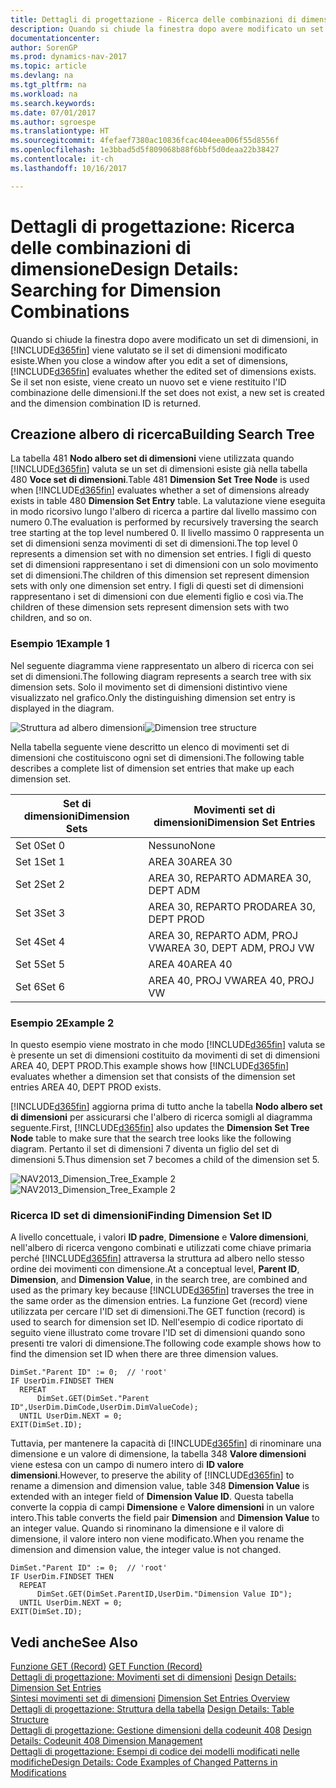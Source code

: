 ```yaml
---
title: Dettagli di progettazione - Ricerca delle combinazioni di dimensione
description: Quando si chiude la finestra dopo avere modificato un set di dimensioni, in [!INCLUDE[d365fin](includes/d365fin_md.md)] viene valutato se il set di dimensioni modificato esiste. Se il set non esiste, viene creato un nuovo set e viene restituito l'ID combinazione delle dimensioni.
documentationcenter: 
author: SorenGP
ms.prod: dynamics-nav-2017
ms.topic: article
ms.devlang: na
ms.tgt_pltfrm: na
ms.workload: na
ms.search.keywords: 
ms.date: 07/01/2017
ms.author: sgroespe
ms.translationtype: HT
ms.sourcegitcommit: 4fefaef7380ac10836fcac404eea006f55d8556f
ms.openlocfilehash: 1e3bbad5d5f809068b88f6bbf5d0deaa22b38427
ms.contentlocale: it-ch
ms.lasthandoff: 10/16/2017

---
```

# <a name="design-details-searching-for-dimension-combinations"></a><span data-ttu-id="98d72-104">Dettagli di progettazione: Ricerca delle combinazioni di dimensione</span><span class="sxs-lookup"><span data-stu-id="98d72-104">Design Details: Searching for Dimension Combinations</span></span>
<span data-ttu-id="98d72-105">Quando si chiude la finestra dopo avere modificato un set di dimensioni, in [!INCLUDE[d365fin](includes/d365fin_md.md)] viene valutato se il set di dimensioni modificato esiste.</span><span class="sxs-lookup"><span data-stu-id="98d72-105">When you close a window after you edit a set of dimensions, [!INCLUDE[d365fin](includes/d365fin_md.md)] evaluates whether the edited set of dimensions exists.</span></span> <span data-ttu-id="98d72-106">Se il set non esiste, viene creato un nuovo set e viene restituito l'ID combinazione delle dimensioni.</span><span class="sxs-lookup"><span data-stu-id="98d72-106">If the set does not exist, a new set is created and the dimension combination ID is returned.</span></span>  

## <a name="building-search-tree"></a><span data-ttu-id="98d72-107">Creazione albero di ricerca</span><span class="sxs-lookup"><span data-stu-id="98d72-107">Building Search Tree</span></span>  
 <span data-ttu-id="98d72-108">La tabella 481 **Nodo albero set di dimensioni** viene utilizzata quando [!INCLUDE[d365fin](includes/d365fin_md.md)] valuta se un set di dimensioni esiste già nella tabella 480 **Voce set di dimensioni**.</span><span class="sxs-lookup"><span data-stu-id="98d72-108">Table 481 **Dimension Set Tree Node** is used when [!INCLUDE[d365fin](includes/d365fin_md.md)] evaluates whether a set of dimensions already exists in table 480 **Dimension Set Entry** table.</span></span> <span data-ttu-id="98d72-109">La valutazione viene eseguita in modo ricorsivo lungo l'albero di ricerca a partire dal livello massimo con numero 0.</span><span class="sxs-lookup"><span data-stu-id="98d72-109">The evaluation is performed by recursively traversing the search tree starting at the top level numbered 0.</span></span> <span data-ttu-id="98d72-110">Il livello massimo 0 rappresenta un set di dimensioni senza movimenti di set di dimensioni.</span><span class="sxs-lookup"><span data-stu-id="98d72-110">The top level 0 represents a dimension set with no dimension set entries.</span></span> <span data-ttu-id="98d72-111">I figli di questo set di dimensioni rappresentano i set di dimensioni con un solo movimento set di dimensioni.</span><span class="sxs-lookup"><span data-stu-id="98d72-111">The children of this dimension set represent dimension sets with only one dimension set entry.</span></span> <span data-ttu-id="98d72-112">I figli di questi set di dimensioni rappresentano i set di dimensioni con due elementi figlio e così via.</span><span class="sxs-lookup"><span data-stu-id="98d72-112">The children of these dimension sets represent dimension sets with two children, and so on.</span></span>  

### <a name="example-1"></a><span data-ttu-id="98d72-113">Esempio 1</span><span class="sxs-lookup"><span data-stu-id="98d72-113">Example 1</span></span>  
 <span data-ttu-id="98d72-114">Nel seguente diagramma viene rappresentato un albero di ricerca con sei set di dimensioni.</span><span class="sxs-lookup"><span data-stu-id="98d72-114">The following diagram represents a search tree with six dimension sets.</span></span> <span data-ttu-id="98d72-115">Solo il movimento set di dimensioni distintivo viene visualizzato nel grafico.</span><span class="sxs-lookup"><span data-stu-id="98d72-115">Only the distinguishing dimension set entry is displayed in the diagram.</span></span>  

 <span data-ttu-id="98d72-116">![Struttura ad albero dimensioni](media/nav2013_dimension_tree.png "NAV2013_Dimension_Tree")</span><span class="sxs-lookup"><span data-stu-id="98d72-116">![Dimension tree structure](media/nav2013_dimension_tree.png "NAV2013_Dimension_Tree")</span></span>  

 <span data-ttu-id="98d72-117">Nella tabella seguente viene descritto un elenco di movimenti set di dimensioni che costituiscono ogni set di dimensioni.</span><span class="sxs-lookup"><span data-stu-id="98d72-117">The following table describes a complete list of dimension set entries that make up each dimension set.</span></span>  

|<span data-ttu-id="98d72-118">Set di dimensioni</span><span class="sxs-lookup"><span data-stu-id="98d72-118">Dimension Sets</span></span>|<span data-ttu-id="98d72-119">Movimenti set di dimensioni</span><span class="sxs-lookup"><span data-stu-id="98d72-119">Dimension Set Entries</span></span>|  
|--------------------|---------------------------|  
|<span data-ttu-id="98d72-120">Set 0</span><span class="sxs-lookup"><span data-stu-id="98d72-120">Set 0</span></span>|<span data-ttu-id="98d72-121">Nessuno</span><span class="sxs-lookup"><span data-stu-id="98d72-121">None</span></span>|  
|<span data-ttu-id="98d72-122">Set 1</span><span class="sxs-lookup"><span data-stu-id="98d72-122">Set 1</span></span>|<span data-ttu-id="98d72-123">AREA 30</span><span class="sxs-lookup"><span data-stu-id="98d72-123">AREA 30</span></span>|  
|<span data-ttu-id="98d72-124">Set 2</span><span class="sxs-lookup"><span data-stu-id="98d72-124">Set 2</span></span>|<span data-ttu-id="98d72-125">AREA 30, REPARTO ADM</span><span class="sxs-lookup"><span data-stu-id="98d72-125">AREA 30, DEPT ADM</span></span>|  
|<span data-ttu-id="98d72-126">Set 3</span><span class="sxs-lookup"><span data-stu-id="98d72-126">Set 3</span></span>|<span data-ttu-id="98d72-127">AREA 30, REPARTO PROD</span><span class="sxs-lookup"><span data-stu-id="98d72-127">AREA 30, DEPT PROD</span></span>|  
|<span data-ttu-id="98d72-128">Set 4</span><span class="sxs-lookup"><span data-stu-id="98d72-128">Set 4</span></span>|<span data-ttu-id="98d72-129">AREA 30, REPARTO ADM, PROJ VW</span><span class="sxs-lookup"><span data-stu-id="98d72-129">AREA 30, DEPT ADM, PROJ VW</span></span>|  
|<span data-ttu-id="98d72-130">Set 5</span><span class="sxs-lookup"><span data-stu-id="98d72-130">Set 5</span></span>|<span data-ttu-id="98d72-131">AREA 40</span><span class="sxs-lookup"><span data-stu-id="98d72-131">AREA 40</span></span>|  
|<span data-ttu-id="98d72-132">Set 6</span><span class="sxs-lookup"><span data-stu-id="98d72-132">Set 6</span></span>|<span data-ttu-id="98d72-133">AREA 40, PROJ VW</span><span class="sxs-lookup"><span data-stu-id="98d72-133">AREA 40, PROJ VW</span></span>|  

### <a name="example-2"></a><span data-ttu-id="98d72-134">Esempio 2</span><span class="sxs-lookup"><span data-stu-id="98d72-134">Example 2</span></span>  
 <span data-ttu-id="98d72-135">In questo esempio viene mostrato in che modo [!INCLUDE[d365fin](includes/d365fin_md.md)] valuta se è presente un set di dimensioni costituito da movimenti di set di dimensioni AREA 40, DEPT PROD.</span><span class="sxs-lookup"><span data-stu-id="98d72-135">This example shows how [!INCLUDE[d365fin](includes/d365fin_md.md)] evaluates whether a dimension set that consists of the dimension set entries AREA 40, DEPT PROD exists.</span></span>  

 <span data-ttu-id="98d72-136">[!INCLUDE[d365fin](includes/d365fin_md.md)] aggiorna prima di tutto anche la tabella **Nodo albero set di dimensioni** per assicurarsi che l'albero di ricerca somigli al diagramma seguente.</span><span class="sxs-lookup"><span data-stu-id="98d72-136">First, [!INCLUDE[d365fin](includes/d365fin_md.md)] also updates the **Dimension Set Tree Node** table to make sure that the search tree looks like the following diagram.</span></span> <span data-ttu-id="98d72-137">Pertanto il set di dimensioni 7 diventa un figlio del set di dimensioni 5.</span><span class="sxs-lookup"><span data-stu-id="98d72-137">Thus dimension set 7 becomes a child of the dimension set 5.</span></span>  

 <span data-ttu-id="98d72-138">![NAV2013&#95;Dimension&#95;Tree&#95;Example 2](media/nav2013_dimension_tree_example2.png "NAV2013_Dimension_Tree_Example2")</span><span class="sxs-lookup"><span data-stu-id="98d72-138">![NAV2013&#95;Dimension&#95;Tree&#95;Example 2](media/nav2013_dimension_tree_example2.png "NAV2013_Dimension_Tree_Example2")</span></span>  

### <a name="finding-dimension-set-id"></a><span data-ttu-id="98d72-139">Ricerca ID set di dimensioni</span><span class="sxs-lookup"><span data-stu-id="98d72-139">Finding Dimension Set ID</span></span>  
 <span data-ttu-id="98d72-140">A livello concettuale, i valori **ID padre**, **Dimensione** e **Valore dimensioni**, nell'albero di ricerca vengono combinati e utilizzati come chiave primaria perché [!INCLUDE[d365fin](includes/d365fin_md.md)] attraversa la struttura ad albero nello stesso ordine dei movimenti con dimensione.</span><span class="sxs-lookup"><span data-stu-id="98d72-140">At a conceptual level, **Parent ID**, **Dimension**, and **Dimension Value**, in the search tree, are combined and used as the primary key because [!INCLUDE[d365fin](includes/d365fin_md.md)] traverses the tree in the same order as the dimension entries.</span></span> <span data-ttu-id="98d72-141">La funzione Get (record) viene utilizzata per cercare l'ID set di dimensioni.</span><span class="sxs-lookup"><span data-stu-id="98d72-141">The GET function (record) is used to search for dimension set ID.</span></span> <span data-ttu-id="98d72-142">Nell'esempio di codice riportato di seguito viene illustrato come trovare l'ID set di dimensioni quando sono presenti tre valori di dimensione.</span><span class="sxs-lookup"><span data-stu-id="98d72-142">The following code example shows how to find the dimension set ID when there are three dimension values.</span></span>  

```  
DimSet."Parent ID" := 0;  // 'root'  
IF UserDim.FINDSET THEN  
  REPEAT  
      DimSet.GET(DimSet."Parent ID",UserDim.DimCode,UserDim.DimValueCode);  
  UNTIL UserDim.NEXT = 0;  
EXIT(DimSet.ID);  

```  

 <span data-ttu-id="98d72-143">Tuttavia, per mantenere la capacità di [!INCLUDE[d365fin](includes/d365fin_md.md)] di rinominare una dimensione e un valore di dimensione, la tabella 348 **Valore dimensioni** viene estesa con un campo di numero intero di **ID valore dimensioni**.</span><span class="sxs-lookup"><span data-stu-id="98d72-143">However, to preserve the ability of [!INCLUDE[d365fin](includes/d365fin_md.md)] to rename a dimension and dimension value, table 348 **Dimension Value** is extended with an integer field of **Dimension Value ID**.</span></span> <span data-ttu-id="98d72-144">Questa tabella converte la coppia di campi **Dimensione** e **Valore dimensioni** in un valore intero.</span><span class="sxs-lookup"><span data-stu-id="98d72-144">This table converts the field pair **Dimension** and **Dimension Value** to an integer value.</span></span> <span data-ttu-id="98d72-145">Quando si rinominano la dimensione e il valore di dimensione, il valore intero non viene modificato.</span><span class="sxs-lookup"><span data-stu-id="98d72-145">When you rename the dimension and dimension value, the integer value is not changed.</span></span>  

```  
DimSet."Parent ID" := 0;  // 'root'  
IF UserDim.FINDSET THEN  
  REPEAT  
      DimSet.GET(DimSet.ParentID,UserDim."Dimension Value ID");  
  UNTIL UserDim.NEXT = 0;  
EXIT(DimSet.ID);  

```  

## <a name="see-also"></a><span data-ttu-id="98d72-146">Vedi anche</span><span class="sxs-lookup"><span data-stu-id="98d72-146">See Also</span></span>  
 <span data-ttu-id="98d72-147">[Funzione GET (Record)](https://msdn.microsoft.com/en-us/library/dd301056.aspx)  </span><span class="sxs-lookup"><span data-stu-id="98d72-147">[GET Function (Record)](https://msdn.microsoft.com/en-us/library/dd301056.aspx)  </span></span>  
 <span data-ttu-id="98d72-148">[Dettagli di progettazione: Movimenti set di dimensioni](design-details-dimension-set-entries.md) </span><span class="sxs-lookup"><span data-stu-id="98d72-148">[Design Details: Dimension Set Entries](design-details-dimension-set-entries.md) </span></span>  
 <span data-ttu-id="98d72-149">[Sintesi movimenti set di dimensioni](design-details-dimension-set-entries-overview.md) </span><span class="sxs-lookup"><span data-stu-id="98d72-149">[Dimension Set Entries Overview](design-details-dimension-set-entries-overview.md) </span></span>  
 <span data-ttu-id="98d72-150">[Dettagli di progettazione: Struttura della tabella](design-details-table-structure.md) </span><span class="sxs-lookup"><span data-stu-id="98d72-150">[Design Details: Table Structure](design-details-table-structure.md) </span></span>  
 <span data-ttu-id="98d72-151">[Dettagli di progettazione: Gestione dimensioni della codeunit 408](design-details-codeunit-408-dimension-management.md) </span><span class="sxs-lookup"><span data-stu-id="98d72-151">[Design Details: Codeunit 408 Dimension Management](design-details-codeunit-408-dimension-management.md) </span></span>  
 [<span data-ttu-id="98d72-152">Dettagli di progettazione: Esempi di codice dei modelli modificati nelle modifiche</span><span class="sxs-lookup"><span data-stu-id="98d72-152">Design Details: Code Examples of Changed Patterns in Modifications</span></span>](design-details-code-examples-of-changed-patterns-in-modifications.md)

